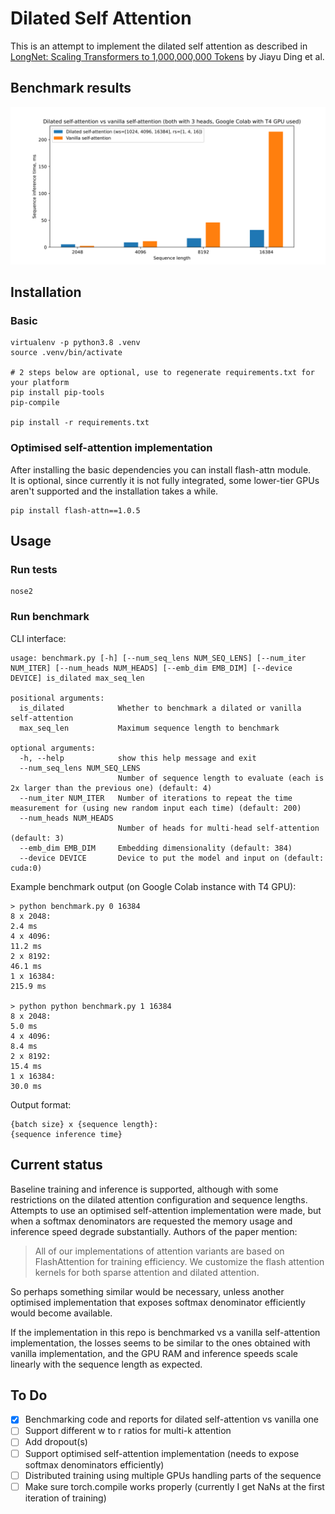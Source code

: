 # Dilated Self Attention
This is an attempt to implement the dilated self attention as described in 
[LongNet: Scaling Transformers to 1,000,000,000 Tokens](https://arxiv.org/abs/2307.02486) by Jiayu Ding et al.

## Benchmark results
![Benchmark results](assets/benchmark.svg)

## Installation
### Basic
```shell
virtualenv -p python3.8 .venv
source .venv/bin/activate

# 2 steps below are optional, use to regenerate requirements.txt for your platform
pip install pip-tools
pip-compile

pip install -r requirements.txt
```

### Optimised self-attention implementation
After installing the basic dependencies you can install flash-attn module.  
It is optional, since currently it is not fully integrated, some lower-tier GPUs aren't supported and the installation takes a while.
```shell
pip install flash-attn==1.0.5
```

## Usage
### Run tests
```shell
nose2
```

### Run benchmark
CLI interface:
```shell
usage: benchmark.py [-h] [--num_seq_lens NUM_SEQ_LENS] [--num_iter NUM_ITER] [--num_heads NUM_HEADS] [--emb_dim EMB_DIM] [--device DEVICE] is_dilated max_seq_len

positional arguments:
  is_dilated            Whether to benchmark a dilated or vanilla self-attention
  max_seq_len           Maximum sequence length to benchmark

optional arguments:
  -h, --help            show this help message and exit
  --num_seq_lens NUM_SEQ_LENS
                        Number of sequence length to evaluate (each is 2x larger than the previous one) (default: 4)
  --num_iter NUM_ITER   Number of iterations to repeat the time measurement for (using new random input each time) (default: 200)
  --num_heads NUM_HEADS
                        Number of heads for multi-head self-attention (default: 3)
  --emb_dim EMB_DIM     Embedding dimensionality (default: 384)
  --device DEVICE       Device to put the model and input on (default: cuda:0)
```

Example benchmark output (on Google Colab instance with T4 GPU):
```shell
> python benchmark.py 0 16384
8 x 2048:
2.4 ms
4 x 4096:
11.2 ms
2 x 8192:
46.1 ms
1 x 16384:
215.9 ms

> python python benchmark.py 1 16384
8 x 2048:
5.0 ms
4 x 4096:
8.4 ms
2 x 8192:
15.4 ms
1 x 16384:
30.0 ms
```
Output format:
```shell
{batch size} x {sequence length}:
{sequence inference time}  
```


## Current status
Baseline training and inference is supported, although with some restrictions on the dilated attention configuration and sequence lengths.  
Attempts to use an optimised self-attention implementation were made, but when a softmax denominators are requested the memory usage and inference speed degrade substantially. Authors of the paper mention:

> All of our implementations of attention variants are based on FlashAttention for training efficiency. We customize the flash attention kernels for both sparse
attention and dilated attention.

So perhaps something similar would be necessary, unless another optimised implementation that exposes softmax denominator efficiently would become available.  

If the implementation in this repo is benchmarked vs a vanilla self-attention implementation, the losses seems to be similar to the ones obtained with vanilla implementation, and the GPU RAM and inference speeds scale linearly with the sequence length as expected. 


## To Do
- [x] Benchmarking code and reports for dilated self-attention vs vanilla one
- [ ] Support different w to r ratios for multi-k attention
- [ ] Add dropout(s)
- [ ] Support optimised self-attention implementation (needs to expose softmax denominators efficiently)
- [ ] Distributed training using multiple GPUs handling parts of the sequence
- [ ] Make sure torch.compile works properly (currently I get NaNs at the first iteration of training)
